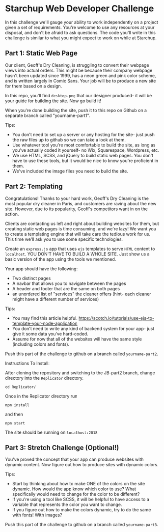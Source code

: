 # Starchup Web Developer Challenge

In this challenge we'll gauge your ability to work independently on a project given a set of requirements. You're welcome to use any resources at your disposal, and don't be afraid to ask questions.  The code you'll write in this challenge is similar to what you might expect to work on while at Starchup.

## Part 1: Static Web Page 

Our client, Geoff's Dry Cleaning, is struggling to convert their webpage views into actual orders. This might be because their company webpage hasn't been updated since 1999, has a neon green and pink color scheme, and is written largely in Comic Sans. Your job will be to produce a new site for them based on a design.

In this repo, you'll find `desktop.png` that our designer produced- it will be your guide for building the site. Now go build it! 

When you're done building the site, push it to this repo on Github on a separate branch called "yourname-part1".

Tips:
- You don't need to set up a server or any hosting for the site- just push the raw files up to github so we can take a look at them.
- Use whatever tool you're most comfortable to build the site, as long as you've actually coded it yourself- no Wix, Squarespace, Wordpress, etc.
- We use HTML, SCSS, and jQuery to build static web pages. You don't have to use these tools, but it would be nice to know you're proficient in them.
- We've included the image files you need to build the site. 

## Part 2: Templating

Congratulations! Thanks to your hard work, Geoff's Dry Cleaning is the most popular dry cleaner in Paris, and customers are raving about the new site. However, due to its popularity, Geoff's competitors want in on the action. 

Clients are contacting us left and right about building websites for them, but creating static web pages is time consuming, and we're lazy! We want you to create a templating engine that will take care the tedious work for us. This time we'll ask you to use some specific technologies. 

Create an `express.js` app that uses `ejs` templates to serve `HTML` content to `localhost`. 
YOU DON'T HAVE TO BUILD A WHOLE SITE. Just show us a basic version of the app using the tools we mentioned. 

Your app should have the following:
- Two distinct pages
- A navbar that allows you to navigate between the pages
- A header and footer that are the same on both pages 
- an unordered list of "services" the cleaner offers (hint- each cleaner might have a different number of services)

Tips:
- You may find this article helpful. https://scotch.io/tutorials/use-ejs-to-template-your-node-application
- You don't need to write any kind of backend system for your app- just give it some data you've hard-coded.
- Assume for now that all of the websites will have the same style (including colors and fonts). 

Push this part of the challenge to github on a branch called `yourname-part2`. 

Instructions To Install:

After cloning the repository and switching to the JB-part2 branch, change directory into the `Replicator` directory.
```
cd Replicator/
```
Once in the Replicator directory run 
```
npm install
```
and then
```
npm start
```
The site should be running on `localhost:2018`


## Part 3: Stretch Challenge (Optional!)

You've proved the concept that your app can produce websites with dynamic content. Now figure out how to produce sites with dynamic colors.

Tips:
- Start by thinking about how to make ONE of the colors on the site dynamic. How would the app know which color to use? What specifically would need to change for the color to be different?
- If you're using a tool like SCSS, it will be helpful to have access to a variable that represents the color you want to change. 
- If you figure out how to make the colors dynamic, try to do the same with fonts! With images?

Push this part of the challenge to github on a branch called `yourname-part3`. 



